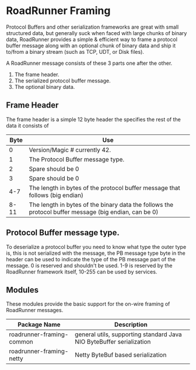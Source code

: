 # RoadRunner Framing

Protocol Buffers and other serialization frameworks are great with small structured data, but generally suck when faced with large chunks of binary data, RoadRunner provides a simple & efficient way to frame a protocol buffer message along with an optional chunk of binary data and ship it to/from a binary stream (such as TCP, UDT, or Disk files).

A RoadRunner message consists of these 3 parts one after the other.

1. The frame header.
2. The serialized protocol buffer message.
3. The optional binary data.

## Frame Header
The frame header is a simple 12 byte header the specifies the rest of the data it consists of

Byte | Use 
-----|-----
0    | Version/Magic # currently 42. 
1  | The Protocol Buffer message type.
2  | Spare should be 0
3    | Spare should be 0
4-7  | The length in bytes of the protocol buffer message that follows (big endian)
8-11 | The length in bytes of the binary data the follows the protocol buffer message (big endian, can be 0)

## Protocol Buffer message type.
To deserialize a protocol buffer you need to know what type the outer type is, this is not serialized with the message, the PB message type byte in the header can be used to indicate the type of the PB message part of the message. 0 is reserved and shouldn't be used. 1-9 is reserved by the RoadRunner framework itself, 10-255 can be used by services.

## Modules
These modules provide the basic support for the on-wire framing of RoadRunner messages.

Package Name | Description
-------------|-----------------
roadrunner-framing-common |  general utils, supporting standard Java NIO ByteBuffer serialization
roadrunner-framing-netty | Netty ByteBuf based serialization
  
